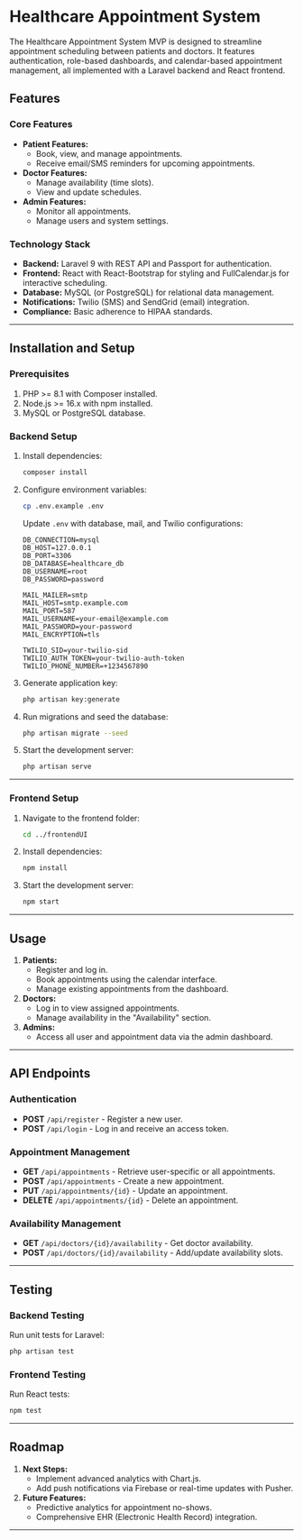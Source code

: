 # Healthcare Appointment System

The Healthcare Appointment System MVP is designed to streamline appointment scheduling between patients and doctors. It features authentication, role-based dashboards, and calendar-based appointment management, all implemented with a Laravel backend and React frontend.

## Features

### Core Features

- **Patient Features:**
  - Book, view, and manage appointments.
  - Receive email/SMS reminders for upcoming appointments.
- **Doctor Features:**
  - Manage availability (time slots).
  - View and update schedules.
- **Admin Features:**
  - Monitor all appointments.
  - Manage users and system settings.

### Technology Stack

- **Backend:** Laravel 9 with REST API and Passport for authentication.
- **Frontend:** React with React-Bootstrap for styling and FullCalendar.js for interactive scheduling.
- **Database:** MySQL (or PostgreSQL) for relational data management.
- **Notifications:** Twilio (SMS) and SendGrid (email) integration.
- **Compliance:** Basic adherence to HIPAA standards.

---

## Installation and Setup

### Prerequisites

1. PHP >= 8.1 with Composer installed.
2. Node.js >= 16.x with npm installed.
3. MySQL or PostgreSQL database.

### Backend Setup

1. Install dependencies:

   ```bash
   composer install
   ```
3. Configure environment variables:

   ```bash
   cp .env.example .env
   ```

   Update `.env` with database, mail, and Twilio configurations:

   ```env
   DB_CONNECTION=mysql
   DB_HOST=127.0.0.1
   DB_PORT=3306
   DB_DATABASE=healthcare_db
   DB_USERNAME=root
   DB_PASSWORD=password

   MAIL_MAILER=smtp
   MAIL_HOST=smtp.example.com
   MAIL_PORT=587
   MAIL_USERNAME=your-email@example.com
   MAIL_PASSWORD=your-password
   MAIL_ENCRYPTION=tls

   TWILIO_SID=your-twilio-sid
   TWILIO_AUTH_TOKEN=your-twilio-auth-token
   TWILIO_PHONE_NUMBER=+1234567890
   ```
4. Generate application key:

   ```bash
   php artisan key:generate
   ```
5. Run migrations and seed the database:

   ```bash
   php artisan migrate --seed
   ```
6. Start the development server:

   ```bash
   php artisan serve
   ```

---

### Frontend Setup

1. Navigate to the frontend folder:
   ```bash
   cd ../frontendUI
   ```
2. Install dependencies:
   ```bash
   npm install
   ```
3. Start the development server:
   ```bash
   npm start
   ```

---

## Usage

1. **Patients:**
   * Register and log in.
   * Book appointments using the calendar interface.
   * Manage existing appointments from the dashboard.
2. **Doctors:**
   * Log in to view assigned appointments.
   * Manage availability in the "Availability" section.
3. **Admins:**
   * Access all user and appointment data via the admin dashboard.

---

## API Endpoints

### Authentication

* **POST** `/api/register` - Register a new user.
* **POST** `/api/login` - Log in and receive an access token.

### Appointment Management

* **GET** `/api/appointments` - Retrieve user-specific or all appointments.
* **POST** `/api/appointments` - Create a new appointment.
* **PUT** `/api/appointments/{id}` - Update an appointment.
* **DELETE** `/api/appointments/{id}` - Delete an appointment.

### Availability Management

* **GET** `/api/doctors/{id}/availability` - Get doctor availability.
* **POST** `/api/doctors/{id}/availability` - Add/update availability slots.

---

## Testing

### Backend Testing

Run unit tests for Laravel:

```bash
php artisan test
```

### Frontend Testing

Run React tests:

```bash
npm test
```

---

## Roadmap

1. **Next Steps:**
   * Implement advanced analytics with Chart.js.
   * Add push notifications via Firebase or real-time updates with Pusher.
2. **Future Features:**
   * Predictive analytics for appointment no-shows.
   * Comprehensive EHR (Electronic Health Record) integration.

---
